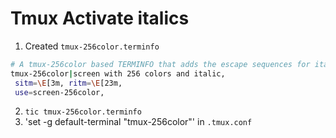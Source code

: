 # Tmux Activate italics

1. Created `tmux-256color.terminfo`

```bash
# A tmux-256color based TERMINFO that adds the escape sequences for italic.
tmux-256color|screen with 256 colors and italic,
 sitm=\E[3m, ritm=\E[23m,
 use=screen-256color,
```

2. `tic tmux-256color.terminfo`
3. 'set -g default-terminal "tmux-256color"' in `.tmux.conf`
